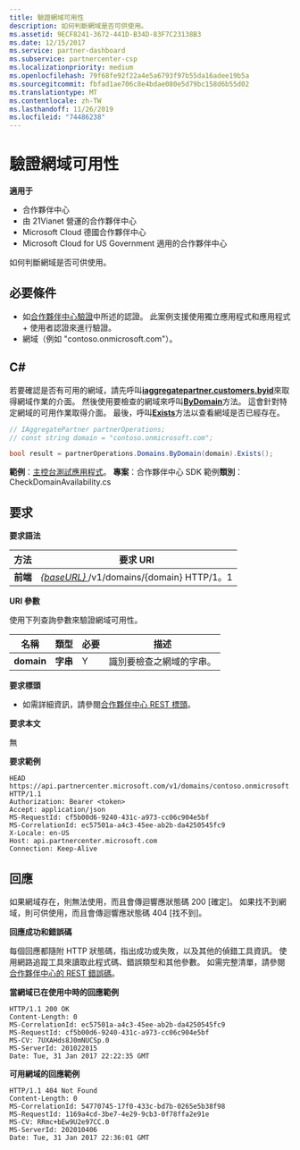```yaml
---
title: 驗證網域可用性
description: 如何判斷網域是否可供使用。
ms.assetid: 9ECF8241-3672-441D-B34D-83F7C23138B3
ms.date: 12/15/2017
ms.service: partner-dashboard
ms.subservice: partnercenter-csp
ms.localizationpriority: medium
ms.openlocfilehash: 79f68fe92f22a4e5a6793f97b55da16adee19b5a
ms.sourcegitcommit: fbfad1ae706c8e4bdae080e5d79bc158d6b55d02
ms.translationtype: MT
ms.contentlocale: zh-TW
ms.lasthandoff: 11/26/2019
ms.locfileid: "74486238"
---
```

# <a name="verify-domain-availability"></a>驗證網域可用性


**適用于**

- 合作夥伴中心
- 由 21Vianet 營運的合作夥伴中心
- Microsoft Cloud 德國合作夥伴中心
- Microsoft Cloud for US Government 適用的合作夥伴中心

如何判斷網域是否可供使用。

## <a name="span-idprerequisitesspan-idprerequisitesspan-idprerequisitesprerequisites"></a><span id="Prerequisites"/><span id="prerequisites"/><span id="PREREQUISITES"/>必要條件


- 如[合作夥伴中心驗證](partner-center-authentication.md)中所述的認證。 此案例支援使用獨立應用程式和應用程式 + 使用者認證來進行驗證。
- 網域（例如 "contoso.onmicrosoft.com"）。

## <a name="span-idc_span-idc_c"></a><span id="C_"/><span id="c_"/>C#


若要確認是否有可用的網域，請先呼叫[**iaggregatepartner.customers.byid**](https://docs.microsoft.com/dotnet/api/microsoft.store.partnercenter.ipartner.domains)來取得網域作業的介面。 然後使用要檢查的網域來呼叫[**ByDomain**](https://docs.microsoft.com/dotnet/api/microsoft.store.partnercenter.domains.idomaincollection.bydomain)方法。 這會針對特定網域的可用作業取得介面。 最後，呼叫[**Exists**](https://docs.microsoft.com/dotnet/api/microsoft.store.partnercenter.domains.idomain.exists)方法以查看網域是否已經存在。

``` csharp
// IAggregatePartner partnerOperations;
// const string domain = "contoso.onmicrosoft.com";  

bool result = partnerOperations.Domains.ByDomain(domain).Exists();
```

**範例**：[主控台測試應用程式](console-test-app.md)。 **專案**：合作夥伴中心 SDK 範例**類別**： CheckDomainAvailability.cs

## <a name="span-idrequestspan-idrequestspan-idrequestrequest"></a><span id="Request"/><span id="request"/><span id="REQUEST"/>要求


**要求語法**

| 方法   | 要求 URI                                                              |
|----------|--------------------------------------------------------------------------|
| **前端** | [ *{baseURL}* ](partner-center-rest-urls.md)/v1/domains/{domain} HTTP/1。1 |

 

**URI 參數**

使用下列查詢參數來驗證網域可用性。

| 名稱       | 類型       | 必要 | 描述                                   |
|------------|------------|----------|-----------------------------------------------|
| **domain** | **字串** | Y        | 識別要檢查之網域的字串。 |

 

**要求標頭**

- 如需詳細資訊，請參閱[合作夥伴中心 REST 標頭](headers.md)。

**要求本文**

無

**要求範例**

```http
HEAD https://api.partnercenter.microsoft.com/v1/domains/contoso.onmicrosoft.com HTTP/1.1
Authorization: Bearer <token>
Accept: application/json
MS-RequestId: cf5b00d6-9240-431c-a973-cc06c904e5bf
MS-CorrelationId: ec57501a-a4c3-45ee-ab2b-da4250545fc9
X-Locale: en-US
Host: api.partnercenter.microsoft.com
Connection: Keep-Alive
```

## <a name="span-idresponsespan-idresponsespan-idresponseresponse"></a><span id="Response"/><span id="response"/><span id="RESPONSE"/>回應


如果網域存在，則無法使用，而且會傳迴響應狀態碼 200 [確定]。 如果找不到網域，則可供使用，而且會傳迴響應狀態碼 404 [找不到]。

**回應成功和錯誤碼**

每個回應都隨附 HTTP 狀態碼，指出成功或失敗，以及其他的偵錯工具資訊。 使用網路追蹤工具來讀取此程式碼、錯誤類型和其他參數。 如需完整清單，請參閱[合作夥伴中心的 REST 錯誤碼](error-codes.md)。

**當網域已在使用中時的回應範例**

```http
HTTP/1.1 200 OK
Content-Length: 0
MS-CorrelationId: ec57501a-a4c3-45ee-ab2b-da4250545fc9
MS-RequestId: cf5b00d6-9240-431c-a973-cc06c904e5bf
MS-CV: 7UXAHds8J0mNUCSp.0
MS-ServerId: 201022015
Date: Tue, 31 Jan 2017 22:22:35 GMT
```

**可用網域的回應範例**

```http
HTTP/1.1 404 Not Found
Content-Length: 0
MS-CorrelationId: 54770745-17f0-433c-bd7b-0265e5b38f98
MS-RequestId: 1169a4cd-3be7-4e29-9cb3-0f78ffa2e91e
MS-CV: RRmc+bEw9U2e97CC.0
MS-ServerId: 202010406
Date: Tue, 31 Jan 2017 22:36:01 GMT
```

 

 




